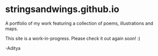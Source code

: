 # stringsandwings.github.io

A portfolio of my work featuring a collection of poems, illustrations and maps.

This site is a work-in-progress. Please check it out again soon! :)

-Aditya
